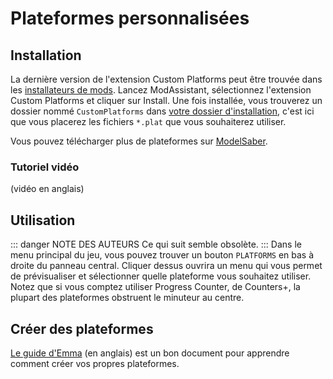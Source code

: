 # Plateformes personnalisées

## Installation

La dernière version de l'extension Custom Platforms peut être trouvée dans les [installateurs de mods](/fr/beginners-guide.md#installers). Lancez ModAssistant, sélectionnez l'extension Custom Platforms et cliquer sur Install.
Une fois installée, vous trouverez un dossier nommé `CustomPlatforms` dans [votre dossier d'installation](/fr/faq/install-folder.md), c'est ici que vous placerez les fichiers `*.plat` que vous souhaiterez utiliser.

Vous pouvez télécharger plus de plateformes sur [ModelSaber](https://modelsaber.com/Platforms/).

### Tutoriel vidéo

(vidéo en anglais)

<YouTube url='https://www.youtube.com/watch?v=sz7EPPqUjJ4' />

## Utilisation

::: danger NOTE DES AUTEURS
Ce qui suit semble obsolète.
:::
Dans le menu principal du jeu, vous pouvez trouver un bouton `PLATFORMS` en bas à droite du panneau central. Cliquer dessus ouvrira un menu qui vous permet de prévisualiser et sélectionner quelle plateforme vous souhaitez utiliser. Notez que si vous comptez utiliser Progress Counter, de Counters+, la plupart des plateformes obstruent le minuteur au centre.

## Créer des plateformes

[Le guide d'Emma](https://bs.assistant.moe/Platforms) (en anglais) est un bon document pour apprendre comment créer vos propres plateformes.

